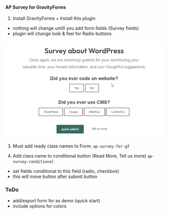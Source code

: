 #### AP Survey for GravityForms

1. Install GravityForms + Install this plugin
- nothing will change untill you add form fields (Survey fields)
- plugin will change look & feel for Radio buttons

![Survey Frontend](screenshot-1.png "Survey frontend")

3. Must add ready class names to Form:
```ap-survey-for-gf```

4. Add class name to conditional button (Read More, Tell us more)
```ap-survey-conditional```
- set fields conditional to this field (radio, checkbox)
- this will move button after submit button



### ToDo
- add/export form for as demo (quick start)
- include options for colors